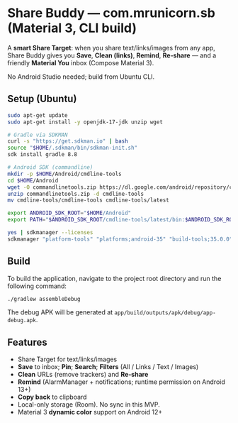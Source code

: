 # Share Buddy — com.mrunicorn.sb (Material 3, CLI build)

A **smart Share Target**: when you share text/links/images from any app, Share Buddy gives you **Save**, **Clean (links)**, **Remind**, **Re‑share** — and a friendly **Material You** inbox (Compose Material 3).

No Android Studio needed; build from Ubuntu CLI.

## Setup (Ubuntu)
```bash
sudo apt-get update
sudo apt-get install -y openjdk-17-jdk unzip wget

# Gradle via SDKMAN
curl -s "https://get.sdkman.io" | bash
source "$HOME/.sdkman/bin/sdkman-init.sh"
sdk install gradle 8.8

# Android SDK (commandline)
mkdir -p $HOME/Android/cmdline-tools
cd $HOME/Android
wget -O commandlinetools.zip https://dl.google.com/android/repository/commandlinetools-linux-11076708_latest.zip
unzip commandlinetools.zip -d cmdline-tools
mv cmdline-tools/cmdline-tools cmdline-tools/latest

export ANDROID_SDK_ROOT="$HOME/Android"
export PATH="$ANDROID_SDK_ROOT/cmdline-tools/latest/bin:$ANDROID_SDK_ROOT/platform-tools:$PATH"

yes | sdkmanager --licenses
sdkmanager "platform-tools" "platforms;android-35" "build-tools;35.0.0"
```

## Build

To build the application, navigate to the project root directory and run the following command:

```bash
./gradlew assembleDebug
```

The debug APK will be generated at `app/build/outputs/apk/debug/app-debug.apk`.

## Features
- Share Target for text/links/images
- **Save** to inbox; **Pin**; **Search**; **Filters** (All / Links / Text / Images)
- **Clean** URLs (remove trackers) and **Re‑share**
- **Remind** (AlarmManager + notifications; runtime permission on Android 13+)
- **Copy back** to clipboard
- Local-only storage (Room). No sync in this MVP.
- Material 3 **dynamic color** support on Android 12+
